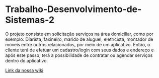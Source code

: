 # Trabalho-Desenvolvimento-de-Sistemas-2
O projeto consiste em solicitação serviços na área domiciliar, como por exemplo: Diarista, faxineiro, marido de aluguel, eletricista, montador de móveis entre outros relacionados, por meio de um aplicativo.   Então, o cliente terá de efetuar um cadastro/login com seus dados e endereço e após este passo, terá a possibilidade de contratar ou agendar serviços dentro do aplicativo. 

[Link da nossa wiki](https://github.com/grupodev2/Trabalho-Desenvolvimento-de-Sistemas-2/wiki/)
